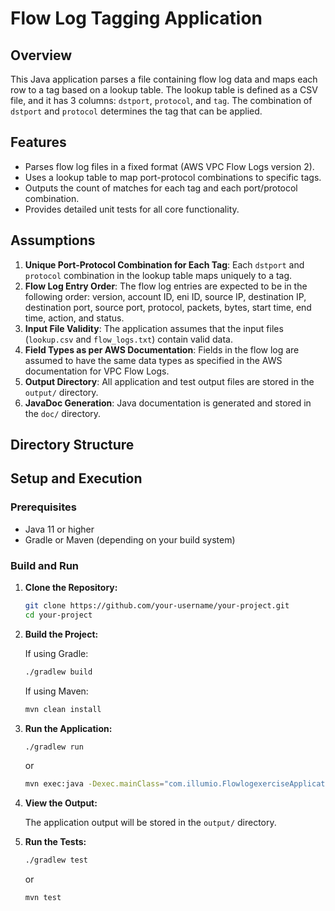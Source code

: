 # Flow Log Tagging Application

## Overview

This Java application parses a file containing flow log data and maps each row to a tag based on a lookup table. The lookup table is defined as a CSV file, and it has 3 columns: `dstport`, `protocol`, and `tag`. The combination of `dstport` and `protocol` determines the tag that can be applied.

## Features

- Parses flow log files in a fixed format (AWS VPC Flow Logs version 2).
- Uses a lookup table to map port-protocol combinations to specific tags.
- Outputs the count of matches for each tag and each port/protocol combination.
- Provides detailed unit tests for all core functionality.

## Assumptions

1. **Unique Port-Protocol Combination for Each Tag**: Each `dstport` and `protocol` combination in the lookup table maps uniquely to a tag.
2. **Flow Log Entry Order**: The flow log entries are expected to be in the following order: version, account ID, eni ID, source IP, destination IP, destination port, source port, protocol, packets, bytes, start time, end time, action, and status.
3. **Input File Validity**: The application assumes that the input files (`lookup.csv` and `flow_logs.txt`) contain valid data.
4. **Field Types as per AWS Documentation**: Fields in the flow log are assumed to have the same data types as specified in the AWS documentation for VPC Flow Logs.
5. **Output Directory**: All application and test output files are stored in the `output/` directory.
6. **JavaDoc Generation**: Java documentation is generated and stored in the `doc/` directory.

## Directory Structure


## Setup and Execution

### Prerequisites

- Java 11 or higher
- Gradle or Maven (depending on your build system)

### Build and Run

1. **Clone the Repository:**

    ```bash
    git clone https://github.com/your-username/your-project.git
    cd your-project
    ```

2. **Build the Project:**

    If using Gradle:

    ```bash
    ./gradlew build
    ```

    If using Maven:

    ```bash
    mvn clean install
    ```

3. **Run the Application:**

    ```bash
    ./gradlew run
    ```

    or

    ```bash
    mvn exec:java -Dexec.mainClass="com.illumio.FlowlogexerciseApplication"
    ```

4. **View the Output:**

   The application output will be stored in the `output/` directory.

5. **Run the Tests:**

    ```bash
    ./gradlew test
    ```

    or

    ```bash
    mvn test
    ```